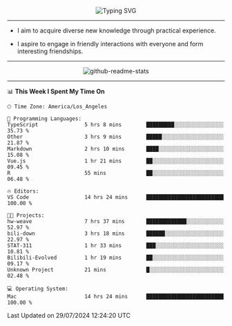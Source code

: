 <p align="center">
  <img src="https://readme-typing-svg.demolab.com?font=Fira+Code&weight=500&size=32&duration=2500&pause=1600&center=true&vCenter=true&random=false&width=1024&height=64&lines=Hi+there+%F0%9F%91%8B;I'm+delighted+you+could+make+it+here+%F0%9F%8E%89;I'm+Harry%2C+a+college+student+still+finding+my+way" alt="Typing SVG" />
</p>


---


- I aim to acquire diverse new knowledge through practical experience.

- I aspire to engage in friendly interactions with everyone and form interesting friendships.


---


<p align="center">
  <img src="https://github-readme-stats.vercel.app/api?username=Harry-Jing&show_icons=true" alt="github-readme-stats"/>
</p>


---

<!--START_SECTION:waka-->
📊 **This Week I Spent My Time On** 

```text
🕑︎ Time Zone: America/Los_Angeles

💬 Programming Languages: 
TypeScript               5 hrs 8 mins        █████████░░░░░░░░░░░░░░░░   35.73 % 
Other                    3 hrs 9 mins        █████░░░░░░░░░░░░░░░░░░░░   21.87 % 
Markdown                 2 hrs 10 mins       ████░░░░░░░░░░░░░░░░░░░░░   15.08 % 
Vue.js                   1 hr 21 mins        ██░░░░░░░░░░░░░░░░░░░░░░░   09.45 % 
R                        55 mins             ██░░░░░░░░░░░░░░░░░░░░░░░   06.48 % 

🔥 Editors: 
VS Code                  14 hrs 24 mins      █████████████████████████   100.00 % 

🐱‍💻 Projects: 
hw-weave                 7 hrs 37 mins       █████████████░░░░░░░░░░░░   52.97 % 
bili-down                3 hrs 18 mins       ██████░░░░░░░░░░░░░░░░░░░   22.97 % 
STAT-311                 1 hr 33 mins        ███░░░░░░░░░░░░░░░░░░░░░░   10.81 % 
Bilibili-Evolved         1 hr 19 mins        ██░░░░░░░░░░░░░░░░░░░░░░░   09.17 % 
Unknown Project          21 mins             █░░░░░░░░░░░░░░░░░░░░░░░░   02.48 % 

💻 Operating System: 
Mac                      14 hrs 24 mins      █████████████████████████   100.00 % 
```


 Last Updated on 29/07/2024 12:24:20 UTC
<!--END_SECTION:waka-->
